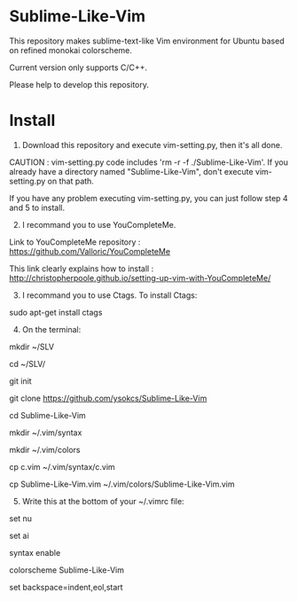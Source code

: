 Sublime-Like-Vim
================

This repository makes sublime-text-like Vim environment for Ubuntu based on refined monokai colorscheme.

Current version only supports C/C++.

Please help to develop this repository.


Install
================
1. Download this repository and execute vim-setting.py, then it's all done.

  CAUTION : vim-setting.py code includes 'rm -r -f ./Sublime-Like-Vim'. If you already have a directory named   "Sublime-Like-Vim", don't execute vim-setting.py on that path.

  If you have any problem executing vim-setting.py, you can just follow step 4 and 5 to install.


2. I recommand you to use YouCompleteMe.
  
  Link to YouCompleteMe repository : https://github.com/Valloric/YouCompleteMe

  This link clearly explains how to install : http://christopherpoole.github.io/setting-up-vim-with-YouCompleteMe/


3. I recommand you to use Ctags. To install Ctags:

  sudo apt-get install ctags
  
  
4. On the terminal:
  
  mkdir ~/SLV
  
  cd ~/SLV/
  
  git init
  
  git clone https://github.com/ysokcs/Sublime-Like-Vim
  
  cd Sublime-Like-Vim

  mkdir ~/.vim/syntax
  
  mkdir ~/.vim/colors

  cp c.vim ~/.vim/syntax/c.vim
  
  cp Sublime-Like-Vim.vim ~/.vim/colors/Sublime-Like-Vim.vim
  

5. Write this at the bottom of your ~/.vimrc file:

  set nu
  
  set ai
  
  syntax enable
  
  colorscheme Sublime-Like-Vim
  
  set backspace=indent,eol,start
  
  
